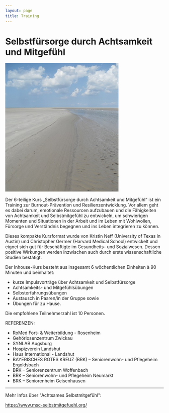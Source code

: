 ```yaml
---
layout: page
title: Training
---
```


# Selbstfürsorge durch Achtsamkeit und Mitgefühl


![Bild zu Training](/images/training.jpg)




Der 6-teilige Kurs „Selbstfürsorge durch Achtsamkeit und Mitgefühl“ ist ein Training zur Burnout-Prävention und Resilienzentwicklung. Vor allem geht es dabei darum, emotionale Ressourcen aufzubauen und die Fähigkeiten von Achtsamkeit und Selbstmitgefühl zu entwickeln, um schwierigen Momenten und Situationen in der Arbeit und im Leben mit Wohlwollen, Fürsorge und Verständnis begegnen und ins Leben integrieren zu können.

Dieses kompakte Kursformat wurde von Kristin Neff (University of Texas in Austin) und Christopher Germer (Harvard Medical School) entwickelt und eignet sich gut für Beschäftigte im Gesundheits- und Sozialwesen. Dessen positive Wirkungen werden inzwischen auch durch erste wissenschaftliche Studien bestätigt.

Der Inhouse-Kurs besteht aus insgesamt 6 wöchentlichen Einheiten à 90 Minuten und beinhaltet:

-	kurze Impulsvorträge über Achtsamkeit und Selbstfürsorge
-	Achtsamkeits- und Mitgefühlsübungen
-	Selbsterfahrungsübungen
-	Austausch in Paaren/in der Gruppe sowie
- Übungen für zu Hause.

Die empfohlene Teilnehmerzahl ist 10 Personen.




REFERENZEN:

- RoMed Fort- & Weiterbildung - Rosenheim
- Gehörlosenzentrum Zwickau
- SYNLAB Augsburg
- Hospizverein Landshut
- Haus International - Landshut
- BAYERISCHES ROTES KREUZ (BRK) – Seniorenwohn- und Pflegeheim Ergoldsbach
- BRK – Seniorenzentrum Woffenbach
- BRK – Seniorenwohn- und Pflegeheim Neumarkt
- BRK – Seniorenheim Geisenhausen


_______________________________________________________________________________________________________________________________________________________________________

Mehr Infos über "Achtsames Selbstmitgefühl": 

https://www.msc-selbstmitgefuehl.org/




